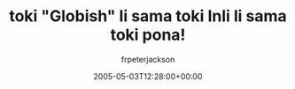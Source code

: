 ---
title: 'toki "Globish" li sama toki Inli li sama toki pona!'
posts: 2
hash: 't418'
author: 'frpeterjackson'
date: 2005-05-03T12:28:00+00:00
sources:
  - http://forums.tokipona.org/viewtopic.php%3Ft=418.html
---